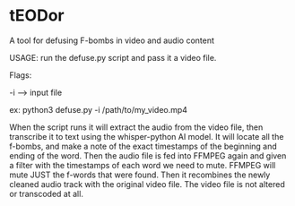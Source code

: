 # tEODor
A tool for defusing F-bombs in video and audio content

USAGE:
run the defuse.py script and pass it a video file.  

Flags:

-i --> input file

ex:
python3 defuse.py -i /path/to/my_video.mp4

When the script runs it will extract the audio from the video file, then transcribe it to text using the whisper-python AI model.  It will locate all the f-bombs, and make a note of the exact timestamps of the beginning and ending of the word.  Then the audio file is fed into FFMPEG again and given a filter with the timestamps of each word we need to mute.  FFMPEG will mute JUST the f-words that were found.  Then it recombines the newly cleaned audio track with the original video file. The video file is not altered or transcoded at all. 
